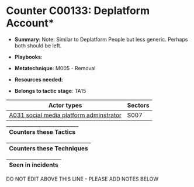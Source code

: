 # Counter C00133: Deplatform Account*

* **Summary**: Note: Similar to Deplatform People but less generic. Perhaps both should be left.

* **Playbooks**: 

* **Metatechnique**: M005 - Removal

* **Resources needed:** 

* **Belongs to tactic stage**: TA15


| Actor types | Sectors |
| ----------- | ------- |
| [A031 social media platform adminstrator](../../generated_pages/actortypes/A031.md) | S007 |



| Counters these Tactics |
| ---------------------- |



| Counters these Techniques |
| ------------------------- |



| Seen in incidents |
| ----------------- |


DO NOT EDIT ABOVE THIS LINE - PLEASE ADD NOTES BELOW